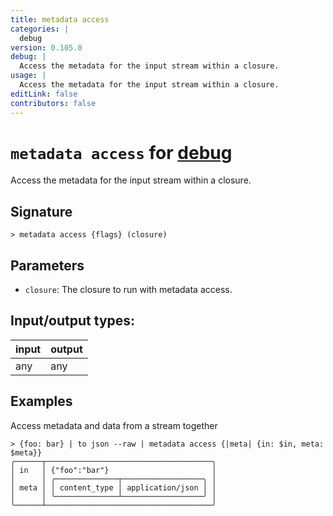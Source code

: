```yaml
---
title: metadata access
categories: |
  debug
version: 0.105.0
debug: |
  Access the metadata for the input stream within a closure.
usage: |
  Access the metadata for the input stream within a closure.
editLink: false
contributors: false
---
```

<!-- This file is automatically generated. Please edit the command in https://github.com/nushell/nushell instead. -->

# `metadata access` for [debug](/commands/categories/debug.md)

<div class='command-title'>Access the metadata for the input stream within a closure.</div>

## Signature

```> metadata access {flags} (closure)```

## Parameters

 -  `closure`: The closure to run with metadata access.


## Input/output types:

| input | output |
| ----- | ------ |
| any   | any    |
## Examples

Access metadata and data from a stream together
```nu
> {foo: bar} | to json --raw | metadata access {|meta| {in: $in, meta: $meta}}
╭──────┬─────────────────────────────────────╮
│ in   │ {"foo":"bar"}                       │
│      │ ╭──────────────┬──────────────────╮ │
│ meta │ │ content_type │ application/json │ │
│      │ ╰──────────────┴──────────────────╯ │
╰──────┴─────────────────────────────────────╯
```
